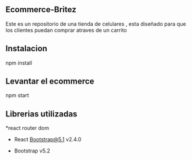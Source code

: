 ## Ecommerce-Britez
Este es un repositorio de una tienda de celulares , esta diseñado para que los clientes puedan comprar atraves de un carrito

## Instalacion
npm install

## Levantar el ecommerce
npm start

## Librerias utilizadas

*react router dom
* React Bootstrap@5.1 v2.4.0

* Bootstrap v5.2
